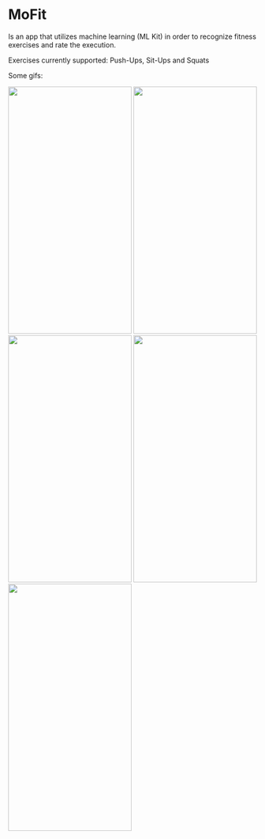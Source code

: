 # MoFit
Is an app that utilizes machine learning (ML Kit) in order to recognize fitness exercises and rate the execution. 

Exercises currently supported: Push-Ups, Sit-Ups and Squats

Some gifs:

<img src="https://user-images.githubusercontent.com/83772339/183258794-da1061e8-c0ba-459f-8904-90f8d7a31ad1.gif" width="250" height="500"> <img src="https://user-images.githubusercontent.com/83772339/183258960-2f18ca59-168b-40fa-9716-620f1e3397a8.gif" width="250" height="500">
<img src="https://user-images.githubusercontent.com/83772339/183258801-b36b6ffd-38d2-485e-b453-90f9fcbe7ffb.gif" width="250" height="500">
<img src="https://user-images.githubusercontent.com/83772339/183258808-f12b8a5a-a09c-4330-ad9a-d50b3ab1a828.gif" width="250" height="500">
<img src="https://user-images.githubusercontent.com/83772339/183258811-8555022f-a9c5-4fcb-addb-56779f15c432.gif" width="250" height="500">
